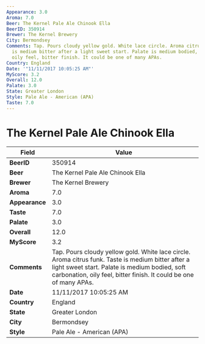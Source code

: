 ```yaml
---
Appearance: 3.0
Aroma: 7.0
Beer: The Kernel Pale Ale Chinook Ella
BeerID: 350914
Brewer: The Kernel Brewery
City: Bermondsey
Comments: Tap. Pours cloudy yellow gold. White lace circle. Aroma citrus funk. Taste
  is medium bitter after a light sweet start. Palate is medium bodied, soft carbonation,
  oily feel, bitter finish. It could be one of many APAs.
Country: England
Date: '"11/11/2017 10:05:25 AM"'
MyScore: 3.2
Overall: 12.0
Palate: 3.0
State: Greater London
Style: Pale Ale - American (APA)
Taste: 7.0
---
```


# The Kernel Pale Ale Chinook Ella

| Field         | Value |
|---------------|-------|
| **BeerID** | 350914 |
| **Beer** | The Kernel Pale Ale Chinook Ella |
| **Brewer** | The Kernel Brewery |
| **Aroma** | 7.0 |
| **Appearance** | 3.0 |
| **Taste** | 7.0 |
| **Palate** | 3.0 |
| **Overall** | 12.0 |
| **MyScore** | 3.2 |
| **Comments** | Tap. Pours cloudy yellow gold. White lace circle. Aroma citrus funk. Taste is medium bitter after a light sweet start. Palate is medium bodied, soft carbonation, oily feel, bitter finish. It could be one of many APAs. |
| **Date** | 11/11/2017 10:05:25 AM |
| **Country** | England |
| **State** | Greater London |
| **City** | Bermondsey |
| **Style** | Pale Ale - American (APA) |
